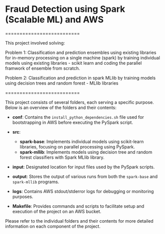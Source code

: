 # Fraud Detection using Spark (Scalable ML) and AWS


==========================

This project involved solving:

Problem 1: Classification and prediction ensembles using existing libraries for in-memory processing on a single machine (spark) by training individual models using existing libraries - scikit learn and coding the parallel framwork of ensemble from scratch. 

Problem 2: Classification and prediction in spark MLlib by training models using decision trees and random forest - MLlib libraries

========================== 

This project consists of several folders, each serving a specific purpose. Below is an overview of the folders and their contents:

- **conf**: Contains the `install_python_dependencies.sh` file used for bootstrapping in AWS before executing the PySpark script.

- **src**:
  - **spark-base**: Implements individual models using scikit-learn libraries, focusing on parallel processing using PySpark.
  - **spark-mllib**: Implements models using decision tree and random forest classifiers with Spark MLlib library.

- **input**: Designated location for input files used by the PySpark scripts.

- **output**: Stores the output of various runs from both the `spark-base` and `spark-mllib` programs.

- **logs**: Contains AWS stdout/stderror logs for debugging or monitoring purposes.

- **Makefile**: Provides commands and scripts to facilitate setup and execution of the project on an AWS bucket.

Please refer to the individual folders and their contents for more detailed information on each component of the project.
